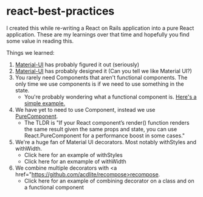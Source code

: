 # react-best-practices

I created this while re-writing a React on Rails application into a pure React application. These are my learnings over that time and hopefully you find some value in reading this.

Things we learned: 
1) <a href="https://material-ui.com/">Material-UI</a> has probably figured it out (seriously)
2) <a href="https://material.io/tools/icons/?style=baseline">Material-UI</a> has probably designed it (Can you tell we like Material UI?)
3) You rarely need Components that aren't functional components. The only time we use components is if we need to use something in the state.
    - You're probably wondering what a functional component is. <a href="/FirstExample.jsx">Here's a simple example.</a>
4) We have yet to need to use Component, instead we use <a href="https://reactjs.org/docs/react-api.html#reactpurecomponent">PureComponent</a>. 
    - The TLDR is "If your React component’s render() function renders the same result given the same props and state, you can use React.PureComponent for a performance boost in some cases."
5) We're a huge fan of Material UI decorators. Most notably withStyles and withWidth. 
    - Click here for an example of withStyles
    - Click here for an exmample of withWidth
6) We combine multiple decorators with <a href="https://github.com/acdlite/recompose>recompose</a>. 
    - Click here for an example of combining decorator on a class and on a functional component

